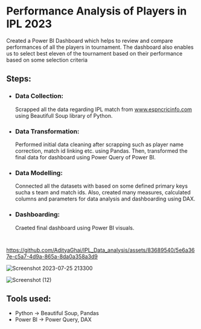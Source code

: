 # Performance Analysis of Players in IPL 2023

Created a Power BI Dashboard which helps to review and compare performances of all the players in tournament. The dashboard also enables us to select best eleven of the tournament based on their performance based on some selection criteria

## Steps:
- ### Data Collection:
    Scrapped all the data regarding IPL match from www.espncricinfo.com using Beautifull Soup library of Python.
    
- ### Data Transformation:
    Performed initial data cleaning after scrapping such as player name correction, match id linking etc. using Pandas.
    Then, transformed the final data for dashboard using Power Query of Power BI.

- ### Data Modelling:
    Connected all the datasets with based on some defined primary keys sucha s team and match ids. Also, created many measures, calculated columns and parameters for data analysis and dashboarding using DAX.
 
- ### Dashboarding:
    Craeted final dashboard using Power BI visuals.
    ```
    

https://github.com/AdityaGhai/IPL_Data_analysis/assets/83689540/5e6a367e-c5a7-4d9a-865a-8da0a358a3d9

![Screenshot 2023-07-25 213300](https://github.com/AdityaGhai/IPL_Data_analysis/assets/83689540/32f82a5b-4f55-467b-9899-65bfcff798ae)

![Screenshot (12)](https://github.com/AdityaGhai/IPL_Data_analysis/assets/83689540/18c4c6f0-fab2-4102-945b-6082ba1d864b)

## Tools used:
- Python -> Beautiful Soup, Pandas
- Power BI -> Power Query, DAX
